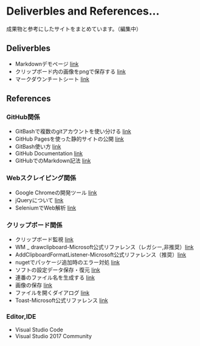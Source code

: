 Deliverbles and References...
======================
成果物と参考にしたサイトをまとめています。（編集中）  

Deliverbles
------
+ Markdownデモページ [link](./md-demo.md)
+ クリップボード内の画像をpngで保存する [link](./clippng-app.md)
+ マークダウンチートシート [link](./markdown-cheatsheet.md)

References
------
### GitHub関係 ###
+ GitBashで複数のgitアカウントを使い分ける [link](https://qiita.com/0084ken/items/f4a8b0fbff135a987fea)
+ GitHub Pagesを使った静的サイトの公開 [link](https://www.tam-tam.co.jp/tipsnote/html_css/post11245.html)
+ GitBash使い方 [link](https://backlog.com/ja/git-tutorial/)
+ GitHub Documentation [link](https://docs.github.com/ja)
+ GitHubでのMarkdown記法 [link](https://docs.github.com/ja/github/writing-on-github/getting-started-with-writing-and-formatting-on-github/basic-writing-and-formatting-syntax)

### Webスクレイピング関係 ###
+ Google Chromeの開発ツール [link](https://gammasoft.jp/support/using-chrome-tools-for-web-scraping/)
+ jQueryについて [link](https://www.webdesignleaves.com/pr/jquery/jq_basic_01.html)
+ SeleniumでWeb解析 [link](https://qiita.com/tanaka_2_10_1024/items/fb3bbf137bb9547dcb51)

### クリップボード関係 ###
+ クリップボード監視 [link](https://gogowaten.hatenablog.com/entry/2019/09/22/143931)
+ WM _ drawclipboard-Microsoft公式リファレンス（レガシー,非推奨）[link](https://docs.microsoft.com/ja-jp/windows/win32/dataxchg/wm-drawclipboard)
+ AddClipboardFormatListener-Microsoft公式リファレンス（推奨）[link](https://docs.microsoft.com/ja-jp/windows/win32/api/winuser/nf-winuser-addclipboardformatlistener)
+ nugetでパッケージ追加時のエラー対処 [link](https://ameblo.jp/tubutappuri-san/entry-12598949900.html)
+ ソフトの設定データ保存・復元 [link](https://qiita.com/tera1707/items/2ebc0e5c48dc5226f60c)
+ 連番のファイル名を生成する [link](https://ja.stackoverflow.com/questions/4312/%E9%80%A3%E7%95%AA%E3%81%AE%E3%83%95%E3%82%A1%E3%82%A4%E3%83%AB%E5%90%8D%E3%82%92%E7%94%9F%E6%88%90%E3%81%99%E3%82%8B%E3%81%AB%E3%81%AF)
+ 画像の保存 [link](https://ni4muraano.hatenablog.com/entry/2017/10/13/080000)
+ ファイルを開くダイアログ [link](https://threeshark3.com/commonopenfiledialog/)
+ Toast-Microsoft公式リファレンス [link](https://docs.microsoft.com/ja-jp/windows/uwp/design/shell/tiles-and-notifications/send-local-toast?tabs=uwp)

### Editor,IDE ###
+ Visual Studio Code
+ Visual Studio 2017 Community
